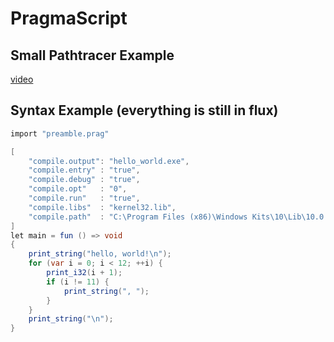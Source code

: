 # PragmaScript

## Small Pathtracer Example
[video](https://www.youtube.com/watch?v=KslrcXqJ4iU)

## Syntax Example (everything is still in flux)

```csharp
import "preamble.prag"

[
	"compile.output": "hello_world.exe",
	"compile.entry" : "true",
	"compile.debug" : "true",
 	"compile.opt"   : "0",
 	"compile.run"   : "true",
 	"compile.libs"  : "kernel32.lib",
	"compile.path"  : "C:\Program Files (x86)\Windows Kits\10\Lib\10.0.14393.0\um\x64"
]
let main = fun () => void 
{
	print_string("hello, world!\n");
	for (var i = 0; i < 12; ++i) {
		print_i32(i + 1);
		if (i != 11) {
			print_string(", ");
		}
	}
	print_string("\n");
}

```

